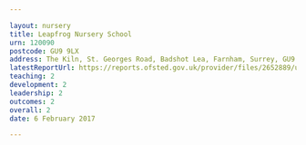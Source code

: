 ```yaml
---

layout: nursery
title: Leapfrog Nursery School
urn: 120090
postcode: GU9 9LX
address: The Kiln, St. Georges Road, Badshot Lea, Farnham, Surrey, GU9 9LX
latestReportUrl: https://reports.ofsted.gov.uk/provider/files/2652889/urn/120090.pdf
teaching: 2
development: 2
leadership: 2
outcomes: 2
overall: 2
date: 6 February 2017

---
```

